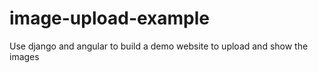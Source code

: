 # image-upload-example
Use django and angular to build a demo website to upload and show the images
